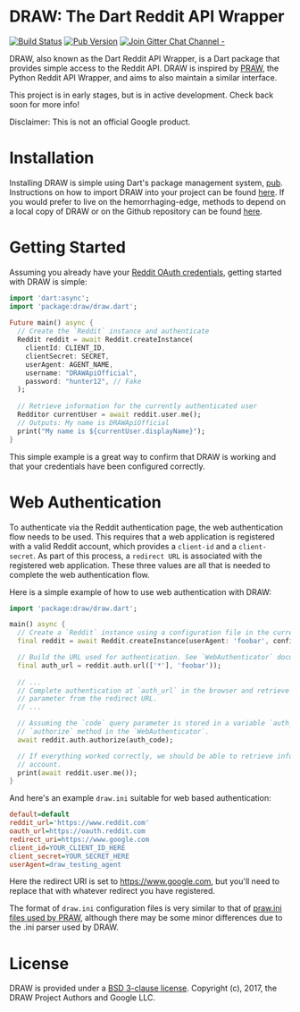 DRAW: The Dart Reddit API Wrapper
=================================

[![Build Status](https://travis-ci.org/draw-dev/DRAW.svg?branch=master)](https://travis-ci.org/draw-dev/DRAW/) [![Pub Version](https://img.shields.io/pub/v/draw.svg)](https://pub.dartlang.org/packages/draw) [![Join Gitter Chat Channel -](https://badges.gitter.im/DRAW-reddit/DRAW-reddit.svg)](https://gitter.im/DRAW-reddit/DRAW?utm_source=badge&utm_medium=badge&utm_campaign=pr-badge&utm_content=badge)

DRAW, also known as the Dart Reddit API Wrapper, is a Dart package that
provides simple access to the Reddit API. DRAW is inspired by
[PRAW](https://github.com/praw-dev/praw), the Python Reddit API Wrapper, and
aims to also maintain a similar interface.
 
This project is in early stages, but is in active development. Check back soon
for more info!

Disclaimer: This is not an official Google product.

# Installation
Installing DRAW is simple using Dart's package management system, [pub](https://pub.dartlang.org). Instructions on how to import DRAW into your project can be found [here](https://pub.dartlang.org/packages/draw#-installing-tab-). If you would prefer to live on the hemorrhaging-edge, methods to depend on a local copy of DRAW or on the Github repository can be found [here](https://www.dartlang.org/tools/pub/dependencies).

# Getting Started
Assuming you already have your [Reddit OAuth credentials](https://github.com/reddit/reddit/wiki/OAuth2), getting started with DRAW is simple:

```dart
import 'dart:async';                                                                                                                                                                                               
import 'package:draw/draw.dart';                                                                                                                                                                                   
                                                                                                                                                                                                                   
Future main() async {                                                                                                                                                                                              
  // Create the `Reddit` instance and authenticate                                                                                                                                                                 
  Reddit reddit = await Reddit.createInstance(                                                                                                                                                                     
    clientId: CLIENT_ID,                                                                                                                                                                                           
    clientSecret: SECRET,                                                                                                                                                                                          
    userAgent: AGENT_NAME,                                                                                                                                                                                         
    username: "DRAWApiOfficial",                                                                                                                                                                                   
    password: "hunter12", // Fake                                                                                                                                                                                  
  );                                                                                                                                                                                                               
                                                                                                                                                                                                                   
  // Retrieve information for the currently authenticated user                                                                                                                                                     
  Redditor currentUser = await reddit.user.me();                                                                                                                                                                                                                                                                                                                                                                                      
  // Outputs: My name is DRAWApiOfficial                                                                                                                                                                           
  print("My name is ${currentUser.displayName}");                                                                                                                                                                  
} 
```

This simple example is a great way to confirm that DRAW is working and that your credentials have been configured correctly.

# Web Authentication
To authenticate via the Reddit authentication page, the web authentication flow needs to be used. This requires that a web application is registered with a valid Reddit account, which provides a `client-id` and a `client-secret`. As part of this process, a `redirect URL` is associated with the registered web application. These three values are all that is needed to complete the web authentication flow.

Here is a simple example of how to use web authentication with DRAW:

```dart
import 'package:draw/draw.dart';

main() async {
  // Create a `Reddit` instance using a configuration file in the current directory.
  final reddit = await Reddit.createInstance(userAgent: 'foobar', configUri: Uri.parse('draw.ini'));

  // Build the URL used for authentication. See `WebAuthenticator` documentation for parameters.
  final auth_url = reddit.auth.url(['*'], 'foobar'));
  
  // ...
  // Complete authentication at `auth_url` in the browser and retrieve the `code` query
  // parameter from the redirect URL.
  // ...

  // Assuming the `code` query parameter is stored in a variable `auth_code`, we pass it to the
  // `authorize` method in the `WebAuthenticator`.
  await reddit.auth.authorize(auth_code);

  // If everything worked correctly, we should be able to retrieve information about the authenticated
  // account.
  print(await reddit.user.me());
}
```

And here's an example `draw.ini` suitable for web based authentication:

```ini
default=default
reddit_url='https://www.reddit.com'
oauth_url=https://oauth.reddit.com
redirect_uri=https://www.google.com
client_id=YOUR_CLIENT_ID_HERE
client_secret=YOUR_SECRET_HERE
userAgent=draw_testing_agent
```

Here the redirect URI is set to https://www.google.com, but you'll need to replace that with whatever redirect you have registered.

The format of `draw.ini` configuration files is very similar to that of [praw.ini files used by PRAW](http://praw.readthedocs.io/en/latest/getting_started/configuration/prawini.html), although there may be some minor differences due to the .ini parser used by DRAW.

# License
DRAW is provided under a [BSD 3-clause license](https://github.com/draw-dev/DRAW/blob/master/LICENSE). Copyright (c), 2017, the DRAW Project Authors and Google LLC.
